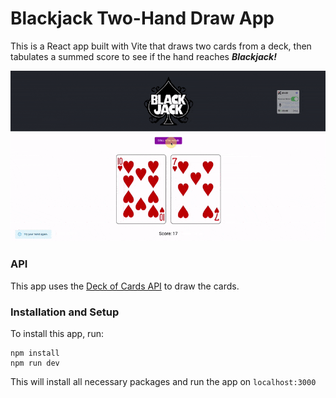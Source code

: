 # Blackjack Two-Hand Draw App

This is a React app built with Vite that draws two cards from a deck, then tabulates a summed score to see if the hand reaches ***Blackjack!***

![./src/blackjack-preview.gif](./src/blackjack-preview.gif)

### API
This app uses the [Deck of Cards API](https://deckofcardsapi.com/) to draw the cards.

### Installation and Setup
To install this app, run:
```shell
npm install
npm run dev
```

This will install all necessary packages and run the app on `localhost:3000`